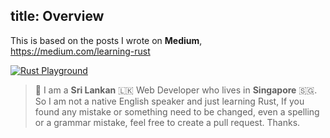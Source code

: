 title: Overview
---

This is based on the posts I wrote on **Medium**, https://medium.com/learning-rust

[![Rust Playground](docs/images/learning_rust_medium.png)](https://medium.com/learning-rust)

> 🐣 I am a **Sri Lankan** 🇱🇰 Web Developer who lives in **Singapore** 🇸🇬. So I am not a native English speaker and just learning Rust, If you found any mistake or something need to be changed, even a spelling or a grammar mistake, feel free to create a pull request. Thanks.